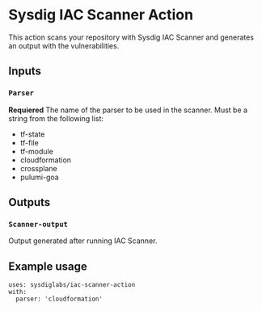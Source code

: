 # Sysdig IAC Scanner Action 

This action scans your repository with Sysdig IAC Scanner and generates an output with the vulnerabilities.  

## Inputs

### `Parser`
**Requiered** The name of the parser to be used in the scanner. Must be a string from the following list:
- tf-state
- tf-file
- tf-module
- cloudformation
- crossplane
- pulumi-goa

## Outputs
### `Scanner-output`
Output generated after running IAC Scanner.

## Example usage
```
uses: sysdiglabs/iac-scanner-action  
with:  
  parser: 'cloudformation'  
```